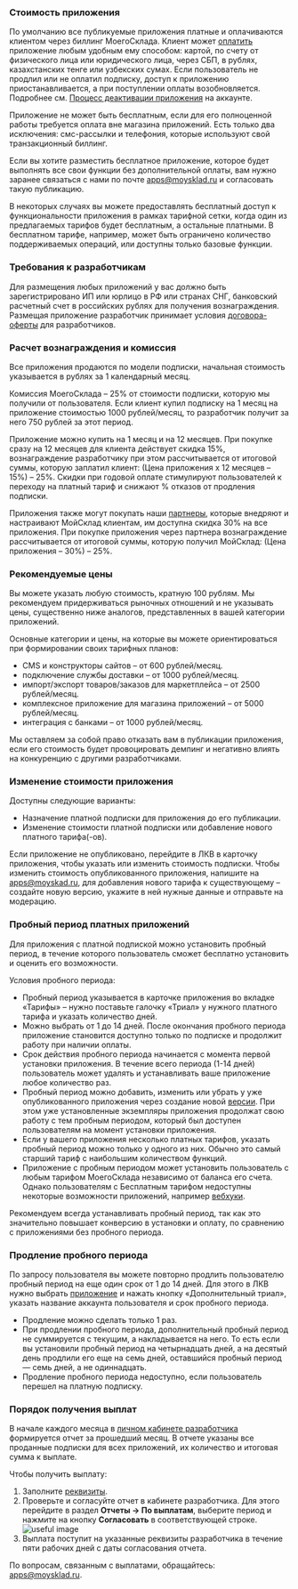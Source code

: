 ### Стоимость приложения

По умолчанию все публикуемые приложения платные и оплачиваются клиентом через биллинг МоегоСклада. Клиент
может [оплатить](https://support.moysklad.ru/hc/ru/articles/360039880573) приложение любым удобным ему способом: картой,
по счету от физического лица или юридического лица, через СБП, в рублях, казахстанских тенге или узбекских сумах.
Если пользователь не продлил или не оплатил подписку, доступ к приложению приостанавливается, а при поступлении оплаты
возобновляется. Подробнее см. [Процесс деактивации приложения](#process-deaktiwacii-prilozheniq-na-akkaunte) на
аккаунте.

Приложение не может быть бесплатным, если для его полноценной работы требуется оплата вне магазина приложений. Есть
только два исключения: смс-рассылки и телефония, которые используют свой транзакционный биллинг.

Если вы хотите разместить бесплатное приложение, которое будет выполнять все свои функции без дополнительной оплаты, вам
нужно заранее связаться с нами по почте <apps@moysklad.ru> и согласовать такую публикацию.

В некоторых случаях вы можете предоставлять бесплатный доступ к функциональности приложения в рамках тарифной сетки,
когда один из предлагаемых тарифов будет бесплатным, а остальные платными. В бесплатном тарифе, например, может быть
ограничено количество поддерживаемых операций, или доступны только базовые функции.

### Требования к разработчикам

Для размещения любых приложений у вас должно быть зарегистрировано ИП или юрлицо в РФ или странах СНГ, банковский
расчетный счет в российских рублях для получения вознаграждения.
Размещая приложение разработчик принимает
условия [договора-оферты](https://www.moysklad.ru/upload/files/marketplace.pdf)
для разработчиков.

### Расчет вознаграждения и комиссия

Все приложения продаются по модели подписки, начальная стоимость указывается в рублях за 1 календарный месяц.

Комиссия МоегоСклада – 25% от стоимости подписки, которую мы получили от пользователя. Если клиент купил подписку на 1
месяц на приложение стоимостью 1000 рублей/месяц, то разработчик получит за него 750 рублей за этот период.

Приложение можно купить на 1 месяц и на 12 месяцев. При покупке сразу на 12 месяцев для клиента действует скидка 15%,
вознаграждение разработчику при этом рассчитывается от итоговой суммы, которую заплатил клиент: (Цена приложения х 12
месяцев – 15%) – 25%.
Скидки при годовой оплате стимулируют пользователей к переходу на платный тариф и снижают % отказов от продления
подписки.

Приложения также могут покупать наши [партнеры](https://www.moysklad.ru/partners/), которые внедряют и настраивают
МойСклад клиентам, им доступна скидка 30% на все приложения.
При покупке приложения через партнера вознаграждение рассчитывается от итоговой суммы, которую получил МойСклад: (Цена
приложения – 30%) – 25%.

### Рекомендуемые цены

Вы можете указать любую стоимость, кратную 100 рублям. Мы рекомендуем придерживаться рыночных отношений и не указывать
цены, существенно ниже аналогов, представленных в вашей категории приложений.

Основные категории и цены, на которые вы можете ориентироваться при формировании своих тарифных планов:

* CMS и конструкторы сайтов – от 600 рублей/месяц.
* подключение службы доставки – от 1000 рублей/месяц.
* импорт/экспорт товаров/заказов для маркетплейса – от 2500 рублей/месяц.
* комплексное приложение для магазина приложений – от 5000 рублей/месяц.
* интеграция с банками – от 1000 рублей/месяц.

Мы оставляем за собой право отказать вам в публикации приложения, если его стоимость будет провоцировать демпинг и
негативно влиять на конкуренцию с другими разработчиками.

### Изменение стоимости приложения

Доступны следующие варианты:

* Назначение платной подписки для приложения до его публикации.
* Изменение стоимости платной подписки или добавление нового платного тарифа(-ов).

Если приложение не опубликовано, перейдите в ЛКВ в карточку приложения, чтобы указать или изменить стоимость подписки.
Чтобы изменить стоимость опубликованного приложения, напишите на <apps@moyskad.ru>, для добавления нового тарифа к
существующему – создайте новую версию, укажите в ней нужные данные и отправьте на модерацию.

### Пробный период платных приложений

Для приложения с платной подпиской можно установить пробный период, в течение которого пользователь сможет бесплатно
установить и оценить его возможности.

Условия пробного периода:

* Пробный период указывается в карточке приложения во вкладке «Тарифы» – нужно поставьте галочку «Триал» у нужного
  платного тарифа и указать количество дней.
* Можно выбрать от 1 до 14 дней. После окончания пробного периода приложение становится доступно только по подписке и
  продолжит работу при наличии оплаты.
* Срок действия пробного периода начинается с момента первой установки приложения. В течение всего периода (1-14 дней)
  пользователь может удалять и устанавливать ваше приложение любое количество раз.
* Пробный период можно добавить, изменить или убрать у уже опубликованного приложения через создание
  новой [версии](#zhiznennyj-cikl-prilozheniq). При этом уже установленные
  экземпляры приложения продолжат свою работу с тем пробным периодом, который был доступен пользователям на момент
  установки приложения.
* Если у вашего приложения несколько платных тарифов, указать пробный период можно только у одного из них. Обычно это
  самый старший тариф с наибольшим количеством функций.
* Приложение с пробным периодом может установить пользователь с любым тарифом МоегоСклада независимо от баланса его
  счета. Однако пользователям с Бесплатным тарифом недоступны некоторые возможности приложений,
  например [вебхуки](https://dev.moysklad.ru/doc/api/remap/1.2/workbook/#workbook-vebhuki).

Рекомендуем всегда устанавливать пробный период, так как это значительно повышает конверсию в установки и оплату, по
сравнению с приложениями без пробного периода.

### Продление пробного периода

По запросу пользователя вы можете повторно продлить пользователю пробный период на еще один срок от 1 до 14 дней. Для
этого в ЛКВ нужно выбрать [приложение](https://apps.moysklad.ru/cabinet/application) и нажать кнопку «Дополнительный
триал», указать название аккаунта пользователя и срок пробного периода.

* Продление можно сделать только 1 раз.
* При продлении пробного периода, дополнительный пробный период не суммируется с текущим, а накладывается на него. То
  есть если вы установили пробный период на четырнадцать дней, а на десятый день продлили его еще на семь дней,
  оставшийся пробный период — семь дней, а не одиннадцать.
* Продление пробного периода недоступно, если пользователь перешел на платную подписку.

### Порядок получения выплат

В начале каждого месяца в [личном кабинете разработчика](https://apps.moysklad.ru/cabinet/reports/usage) формируется
отчет за прошедший месяц. В отчете указаны все проданные подписки для всех приложений, их количество и итоговая сумма к
выплате.

Чтобы получить выплату:

1. Заполните [реквизиты](https://apps.moysklad.ru/cabinet/bankdetails).
1. Проверьте и согласуйте отчет в кабинете разработчика. Для этого перейдите в раздел **Отчеты → По выплатам**, выберите
   период и нажмите на кнопку **Согласовать** в соответствующей строке.
   ![useful image](revenue-approve.gif)
1. Выплата поступит на указанные реквизиты разработчика в течение пяти рабочих дней с даты согласования отчета.

По вопросам, связанным с выплатами, обращайтесь: <apps@moysklad.ru>.
